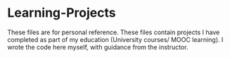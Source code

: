 # Learning-Projects

These files are for personal reference.
These files contain projects I have completed as part of my education (University courses/ MOOC learning). I wrote the code here myself, with guidance from the instructor.

